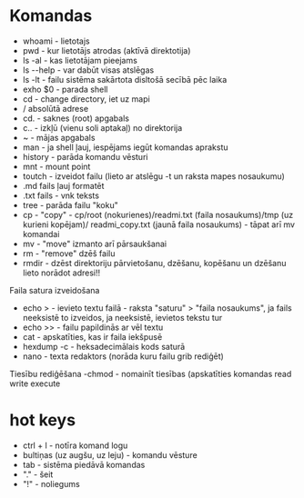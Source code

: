 # **Komandas** 
  - whoami - lietotajs
  - pwd - kur lietotājs atrodas (aktīvā direktotija) 
  - ls -al - kas lietotājam pieejams
  - ls --help - var dabūt visas atslēgas
  - ls -lt - failu sistēma sakārtota disltošā secībā pēc laika
  - exho $0 - parada shell
  - cd - change directory, iet uz mapi
  - / absolūtā adrese
  - cd. - saknes (root) apgabals
  - c.. - izkļū (vienu soli aptakaļ) no direktorija
  - ~ - mājas apgabals
  - man - ja shell ļauj, iespējams iegūt komandas aprakstu
  - history - parāda komandu vēsturi
  - mnt - mount point
  - toutch - izveidot failu (lieto ar atslēgu -t un raksta mapes nosaukumu)
  - .md fails ļauj formatēt
  - .txt fails - vnk teksts
  - tree - parāda failu "koku"
  - cp - "copy" - cp/root (nokurienes)/readmi.txt (faila nosaukums)/tmp (uz kurieni kopējam)/ readmi_copy.txt (jaunā faila nosaukums) - tāpat arī mv komandai
  - mv - "move" izmanto arī pārsaukšanai
  - rm - "remove" dzēš failu
  - rmdir - dzēst direktoriju
  pārvietošanu, dzēšanu, kopēšanu un dzēšanu lieto norādot adresi!!
  
  Faila satura izveidošana
  - echo > - ievieto textu failā - raksta "saturu" > "faila nosaukums", ja fails neeksistē to izveidos, ja neeksistē, ievietos tekstu tur
  - echo >> - failu papildinās ar vēl textu
  - cat - apskatīties, kas ir faila iekšpusē
  - hexdump -c - heksadecimālais kods saturā
  - nano - texta redaktors (norāda kuru failu grib rediģēt)
  
  Tiesību rediģēšana
  -chmod - nomainīt tiesības (apskatīties komandas read write execute
  
 
 # **hot keys**
 - ctrl + l - notīra komand logu
 - bultiņas (uz augšu, uz leju) - komandu vēsture
 - tab - sistēma piedāvā komandas
 - "." - šeit
 - "!" - noliegums
